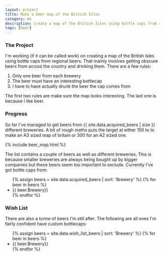 ```yaml
---
layout: project
title: Make a beer map of the British Isles
category: me
description: Create a map of the British Isles using bottle caps from regional beers
tags: [beer]
---
```

### The Project
I'm working (if it can be called work) on creating a map of the British Isles using bottle caps from regional beers. That mainly involves getting obscure beers from across the country and drinking them. There are a few rules:

<ol>
    <li>Only one beer from each brewery</li>
    <li>The beer must have an interesting bottlecap</li>
    <li>I have to have actually drunk the beer the cap comes from</li>
</ol>

The first two rules are make sure the map looks interesting. The last one is because I like beer.

### Progress
So far I've managed to get beers from {{ site.data.acquired_beers | size }} different breweries. A bit of rough maths puts the target at either 150 to to make an A3 sized map of britain or 300 for an A2 sized one.

{% include beer_map.html %}

The list contains a couple of beers as well as different breweries. This is because smaller breweries are always being bought up by bigger companies but these beers seem too important to exclude. Currently I've got bottle caps from:
<ul class="split-list">
    {% assign beers = site.data.acquired_beers | sort: 'Brewery' %}
    {% for beer in beers %}
        <li>{{ beer.Brewery}}</li>
    {% endfor %}
</ul>

### Wish List
There are also a tonne of beers I'm still after. The following are all ones I'm fairly confident have custom bottlecaps:

<ul class="split-list">
    {% assign beers = site.data.wish_list_beers | sort: 'Brewery' %}
    {% for beer in beers %}
        <li>{{ beer.Brewery}}</li>
    {% endfor %}
</ul>
